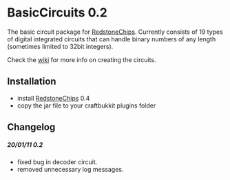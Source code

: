 BasicCircuits 0.2
==================

The basic circuit package for [RedstoneChips](http://github.com/eisental/RedstoneChips). 
Currently consists of 19 types of digital integrated circuits that can handle binary numbers of any length (sometimes limited to 32bit integers). 

Check the [wiki](https://github.com/eisental/BasicCircuits/wiki/BasicCircuits-) for more info on creating the circuits.

Installation
-------------
   * install [RedstoneChips](http://github.com/eisental/RedstoneChips) 0.4
   * copy the jar file to your craftbukkit plugins folder

Changelog
---------

##### 20/01/11 0.2
* fixed bug in decoder circuit.
* removed unnecessary log messages.

